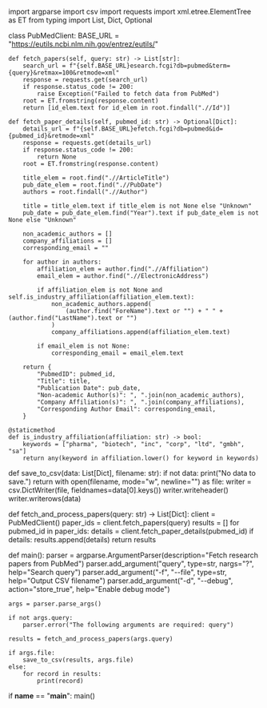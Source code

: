 import argparse
import csv
import requests
import xml.etree.ElementTree as ET
from typing import List, Dict, Optional


class PubMedClient:
    BASE_URL = "https://eutils.ncbi.nlm.nih.gov/entrez/eutils/"

    def fetch_papers(self, query: str) -> List[str]:
        search_url = f"{self.BASE_URL}esearch.fcgi?db=pubmed&term={query}&retmax=100&retmode=xml"
        response = requests.get(search_url)
        if response.status_code != 200:
            raise Exception("Failed to fetch data from PubMed")
        root = ET.fromstring(response.content)
        return [id_elem.text for id_elem in root.findall(".//Id")]

    def fetch_paper_details(self, pubmed_id: str) -> Optional[Dict]:
        details_url = f"{self.BASE_URL}efetch.fcgi?db=pubmed&id={pubmed_id}&retmode=xml"
        response = requests.get(details_url)
        if response.status_code != 200:
            return None
        root = ET.fromstring(response.content)

        title_elem = root.find(".//ArticleTitle")
        pub_date_elem = root.find(".//PubDate")
        authors = root.findall(".//Author")

        title = title_elem.text if title_elem is not None else "Unknown"
        pub_date = pub_date_elem.find("Year").text if pub_date_elem is not None else "Unknown"

        non_academic_authors = []
        company_affiliations = []
        corresponding_email = ""

        for author in authors:
            affiliation_elem = author.find(".//Affiliation")
            email_elem = author.find(".//ElectronicAddress")

            if affiliation_elem is not None and self.is_industry_affiliation(affiliation_elem.text):
                non_academic_authors.append(
                    (author.find("ForeName").text or "") + " " + (author.find("LastName").text or "")
                )
                company_affiliations.append(affiliation_elem.text)

            if email_elem is not None:
                corresponding_email = email_elem.text

        return {
            "PubmedID": pubmed_id,
            "Title": title,
            "Publication Date": pub_date,
            "Non-academic Author(s)": ", ".join(non_academic_authors),
            "Company Affiliation(s)": ", ".join(company_affiliations),
            "Corresponding Author Email": corresponding_email,
        }

    @staticmethod
    def is_industry_affiliation(affiliation: str) -> bool:
        keywords = ["pharma", "biotech", "inc", "corp", "ltd", "gmbh", "sa"]
        return any(keyword in affiliation.lower() for keyword in keywords)


def save_to_csv(data: List[Dict], filename: str):
    if not data:
        print("No data to save.")
        return
    with open(filename, mode="w", newline="") as file:
        writer = csv.DictWriter(file, fieldnames=data[0].keys())
        writer.writeheader()
        writer.writerows(data)


def fetch_and_process_papers(query: str) -> List[Dict]:
    client = PubMedClient()
    paper_ids = client.fetch_papers(query)
    results = []
    for pubmed_id in paper_ids:
        details = client.fetch_paper_details(pubmed_id)
        if details:
            results.append(details)
    return results


def main():
    parser = argparse.ArgumentParser(description="Fetch research papers from PubMed")
    parser.add_argument("query", type=str, nargs="?", help="Search query")
    parser.add_argument("-f", "--file", type=str, help="Output CSV filename")
    parser.add_argument("-d", "--debug", action="store_true", help="Enable debug mode")

    args = parser.parse_args()

    if not args.query:
        parser.error("The following arguments are required: query")

    results = fetch_and_process_papers(args.query)

    if args.file:
        save_to_csv(results, args.file)
    else:
        for record in results:
            print(record)


if __name__ == "__main__":
    main()
